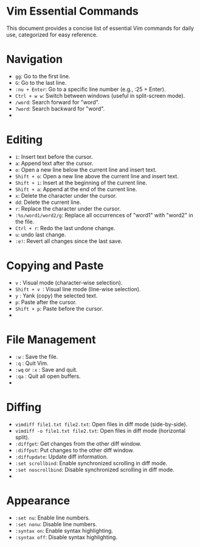 # Vim Essential Commands

This document provides a concise list of essential Vim commands for daily use, categorized for easy reference.

# Navigation

- `gg`: Go to the first line.
- `G`: Go to the last line.
- `:nu + Enter`: Go to a specific line number (e.g., :25 + Enter).
- `Ctrl + w w`: Switch between windows (useful in split-screen mode).
- `/word`: Search forward for "word".
- `?word`: Search backward for "word".
- 
# Editing

- `i`: Insert text before the cursor.
- `a`: Append text after the cursor.
- `o`: Open a new line below the current line and insert text.
- `Shift + o`: Open a new line above the current line and insert text.
- `Shift + i`: Insert at the beginning of the current line.
- `Shift + a`: Append at the end of the current line.
- `x`: Delete the character under the cursor.
- `dd`: Delete the current line.
- `r`: Replace the character under the cursor.
- `:%s/word1/word2/g`: Replace all occurrences of "word1" with "word2" in the file.
- `Ctrl + r`: Redo the last undone change.
- `u`: undo last change.
- `:e!`: Revert all changes since the last save.
# Copying and Paste

- `v` : Visual mode (character-wise selection).
- `Shift + v `: Visual line mode (line-wise selection).
- `y` : Yank (copy) the selected text.
- `p`: Paste after the cursor.
- `Shift + p`: Paste before the cursor.
- 
# File Management
- `:w` : Save the file.
- `:q` : Quit Vim.
- `:wq` or `:x` : Save and quit.
- `:qa` : Quit all open buffers.
- 
# Diffing

- `vimdiff file1.txt file2.txt`: Open files in diff mode (side-by-side).
- `vimdiff -o file1.txt file2.txt`: Open files in diff mode (horizontal split).
- `:diffget`: Get changes from the other diff window.
- `:diffput`: Put changes to the other diff window.
- `:diffupdate`: Update diff information.
- `:set scrollbind`: Enable synchronized scrolling in diff mode.
- `:set noscrollbind`: Disable synchronized scrolling in diff mode.
- 
# Appearance

- `:set nu`: Enable line numbers.
- `:set nonu`: Disable line numbers.
- `:syntax on`: Enable syntax highlighting.
- `:syntax off`: Disable syntax highlighting.



